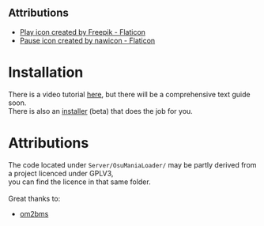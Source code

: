 ## Attributions

-   <a href="https://www.flaticon.com/free-icons/play" title="play icons">Play icon created by Freepik - Flaticon</a>
-   <a href="https://www.flaticon.com/free-icons/music-player" title="music player icons">Pause icon created by nawicon - Flaticon</a>

# Installation

There is a video tutorial [here](https://youtu.be/Wbln3GQ928U), but there will be a comprehensive text guide soon. <br/>
There is also an [installer](https://github.com/Invaxion-Server-Emulator/installer/releases/tag/v1.0) (beta) that does the job for you.

# Attributions

The code located under `Server/OsuManiaLoader/` may be partly derived from a project licenced under GPLV3,<br/>you can find the licence in that same folder.<br/><br/>
Great thanks to:

-   [om2bms](https://github.com/mashimycota/om2bms)
